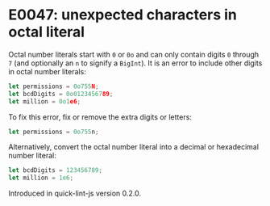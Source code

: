 # E0047: unexpected characters in octal literal

Octal number literals start with `0` or `0o` and can only contain digits `0`
through `7` (and optionally an `n` to signify a `BigInt`). It is an error to
include other digits in octal number literals:

```javascript
let permissions = 0o755N;
let bcdDigits = 0o0123456789;
let million = 0o1e6;
```

To fix this error, fix or remove the extra digits or letters:

```javascript
let permissions = 0o755n;
```

Alternatively, convert the octal number literal into a decimal or hexadecimal
number literal:

```javascript
let bcdDigits = 123456789;
let million = 1e6;
```

Introduced in quick-lint-js version 0.2.0.
